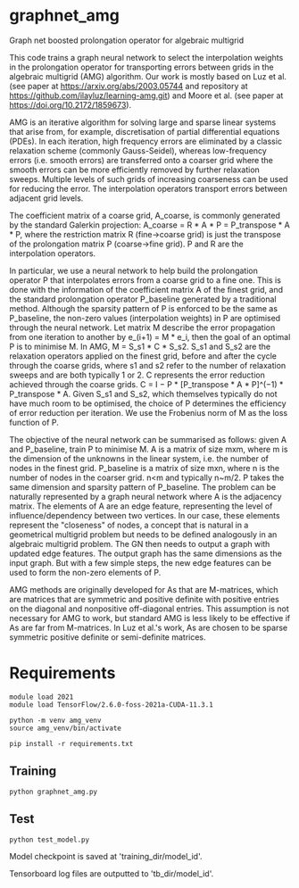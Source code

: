 # graphnet_amg
Graph net boosted prolongation operator for algebraic multigrid

This code trains a graph neural network to select the interpolation weights in the prolongation operator for transporting errors between grids in the algebraic multigrid (AMG) algorithm. Our work is mostly based on Luz et al. (see paper at https://arxiv.org/abs/2003.05744 and repository at https://github.com/ilayluz/learning-amg.git) and Moore et al. (see paper at https://doi.org/10.2172/1859673).

AMG is an iterative algorithm for solving large and sparse linear systems that arise from, for example, discretisation of partial differential equations (PDEs). In each iteration, high frequency errors are eliminated by a classic relaxation scheme (commonly Gauss-Seidel), whereas low-frequency errors (i.e. smooth errors) are transferred onto a coarser grid where the smooth errors can be more efficiently removed by further relaxation sweeps. Multiple levels of such grids of increasing coarseness can be used for reducing the error. The interpolation operators transport errors between adjacent grid levels.

The coefficient matrix of a coarse grid, A_coarse, is commonly generated by the standard Galerkin projection: A_coarse = R * A * P = P_transpose * A * P, where the restriction matrix R (fine->coarse grid) is just the transpose of the prolongation matrix P (coarse->fine grid). P and R are the interpolation operators.

In particular, we use a neural network to help build the prolongation operator P that interpolates errors from a coarse grid to a fine one. This is done with the information of the coefficient matrix A of the finest grid, and the standard prolongation operator P_baseline generated by a traditional method. Although the sparsity pattern of P is enforced to be the same as P_baseline, the non-zero values (interpolation weights) in P are optimised through the neural network. Let matrix M describe the error propagation from one iteration to another by e_(i+1) = M * e_i, then the goal of an optimal P is to minimise M. In AMG, M = S_s1 * C * S_s2. S_s1 and S_s2 are the relaxation operators applied on the finest grid, before and after the cycle through the coarse grids, where s1 and s2 refer to the number of relaxation sweeps and are both typically 1 or 2. C represents the error reduction achieved through the coarse grids. C = I − P * [P_transpose * A * P]^(−1) * P_transpose * A. Given S_s1 and S_s2, which themselves typically do not have much room to be optimised, the choice of P determines the efficiency of error reduction per iteration. We use the Frobenius norm of M as the loss function of P. 

The objective of the neural network can be summarised as follows: given A and P_baseline, train P to minimise M. A is a matrix of size mxm, where m is the dimension of the unknowns in the linear system, i.e. the number of nodes in the finest grid. P_baseline is a matrix of size mxn, where n is the number of nodes in the coarser grid. n<m and typically n~m/2. P takes the same dimension and sparsity pattern of P_baseline. The problem can be naturally represented by a graph neural network where A is the adjacency matrix. The elements of A are an edge feature, representing the level of influence/dependency between two vertices. In our case, these elements represent the "closeness" of nodes, a concept that is natural in a geometrical multigrid problem but needs to be defined analogously in an algebraic multigrid problem. The GN then needs to output a graph with updated edge features. The output graph has the same dimensions as the input graph. But with a few simple steps, the new edge features can be used to form the non-zero elements of P.

AMG methods are originally developed for As that are M-matrices, which are matrices that are symmetric and positive definite with positive entries on the diagonal and nonpositive off-diagonal entries. This assumption is not necessary for AMG to work, but standard AMG is less likely to be effective if As are far from M-matrices. In Luz et al.'s work, As are chosen to be sparse symmetric positive definite or semi-definite matrices.

# Requirements

```
module load 2021
module load TensorFlow/2.6.0-foss-2021a-CUDA-11.3.1

python -m venv amg_venv
source amg_venv/bin/activate

pip install -r requirements.txt
```

## Training

```
python graphnet_amg.py
```

## Test

```
python test_model.py
```
Model checkpoint is saved at 'training_dir/model_id'.

Tensorboard log files are outputted to 'tb_dir/model_id'.
